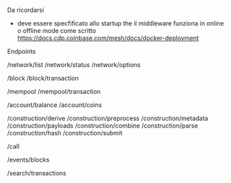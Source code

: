 Da ricordarsi

- deve essere specfificato allo startup the il middleware funziona in online o offline mode come scritto
https://docs.cdp.coinbase.com/mesh/docs/docker-deployment


Endpoints

/network/list
/network/status
/network/options

/block
/block/transaction

/mempool
/mempool/transaction

/account/balance
/account/coins

/construction/derive
/construction/preprocess
/construction/metadata
/construction/payloads
/construction/combine
/construction/parse
/construction/hash
/construction/submit

/call

/events/blocks

/search/transactions